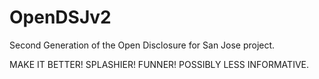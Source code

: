 OpenDSJv2
=========

Second Generation of the Open Disclosure for San Jose project. 

MAKE IT BETTER!  SPLASHIER!  FUNNER! POSSIBLY LESS INFORMATIVE.

